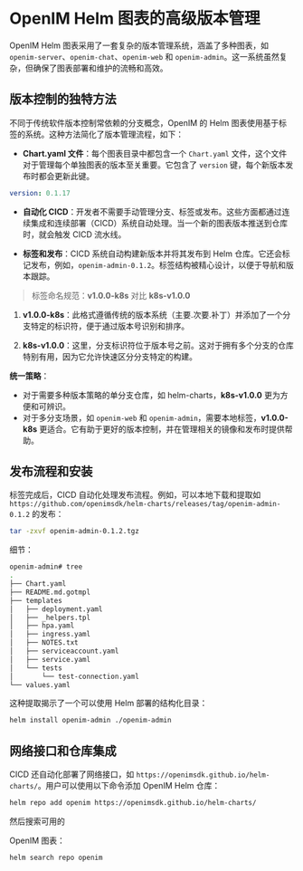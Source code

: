# OpenIM Helm 图表的高级版本管理

OpenIM Helm 图表采用了一套复杂的版本管理系统，涵盖了多种图表，如 `openim-server`、`openim-chat`、`openim-web` 和 `openim-admin`。这一系统虽然复杂，但确保了图表部署和维护的流畅和高效。

## 版本控制的独特方法

不同于传统软件版本控制常依赖的分支概念，OpenIM 的 Helm 图表使用基于标签的系统。这种方法简化了版本管理流程，如下：

- **Chart.yaml 文件**：每个图表目录中都包含一个 `Chart.yaml` 文件，这个文件对于管理每个单独图表的版本至关重要。它包含了 `version` 键，每个新版本发布时都会更新此键。

```yaml
version: 0.1.17
```

- **自动化 CICD**：开发者不需要手动管理分支、标签或发布。这些方面都通过连续集成和连续部署（CICD）系统自动处理。当一个新的图表版本推送到仓库时，就会触发 CICD 流水线。

- **标签和发布**：CICD 系统自动构建新版本并将其发布到 Helm 仓库。它还会标记发布，例如，`openim-admin-0.1.2`。标签结构被精心设计，以便于导航和版本跟踪。

> 标签命名规范：**v1.0.0-k8s** 对比 **k8s-v1.0.0**

1. **v1.0.0-k8s**：此格式遵循传统的版本系统（主要.次要.补丁）并添加了一个分支特定的标识符，便于通过版本号识别和排序。
   
2. **k8s-v1.0.0**：这里，分支标识符位于版本号之前。这对于拥有多个分支的仓库特别有用，因为它允许快速区分分支特定的构建。

**统一策略**：

- 对于需要多种版本策略的单分支仓库，如 helm-charts，**k8s-v1.0.0** 更为方便和可辨识。
- 对于多分支场景，如 `openim-web` 和 `openim-admin`，需要本地标签，**v1.0.0-k8s** 更适合。它有助于更好的版本控制，并在管理相关的镜像和发布时提供帮助。

## 发布流程和安装

标签完成后，CICD 自动化处理发布流程。例如，可以本地下载和提取如 `https://github.com/openimsdk/helm-charts/releases/tag/openim-admin-0.1.2` 的发布：

```bash
tar -zxvf openim-admin-0.1.2.tgz
```

细节：

```bash
openim-admin# tree 
.
├── Chart.yaml
├── README.md.gotmpl
├── templates
│   ├── deployment.yaml
│   ├── _helpers.tpl
│   ├── hpa.yaml
│   ├── ingress.yaml
│   ├── NOTES.txt
│   ├── serviceaccount.yaml
│   ├── service.yaml
│   └── tests
│       └── test-connection.yaml
└── values.yaml
```

这种提取揭示了一个可以使用 Helm 部署的结构化目录：

```bash
helm install openim-admin ./openim-admin
```

## 网络接口和仓库集成

CICD 还自动化部署了网络接口，如 `https://openimsdk.github.io/helm-charts/`。用户可以使用以下命令添加 OpenIM Helm 仓库：

```bash
helm repo add openim https://openimsdk.github.io/helm-charts/
```

然后搜索可用的

 OpenIM 图表：

```bash
helm search repo openim
```